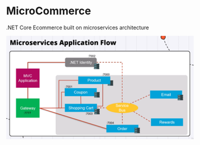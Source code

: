 # MicroCommerce
 .NET Core Ecommerce built on microservices architecture

![Microservices.png](Microservices.png)